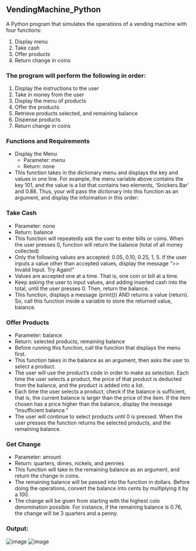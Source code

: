 ## VendingMachine_Python
A Python program that simulates the operations of a vending machine with four functions:
1. Display menu
2. Take cash
3. Offer products
4. Return change in coins

### The program will perform the following in order:
1) Display the instructions to the user
2) Take in money from the user
3) Display the menu of products
4) Offer the products
5) Retrieve products selected, and remaining balance
6) Dispense products
7) Return change in coins

### Functions and Requirements
- Display the Menu
  - Parameter: menu
  - Return: none
- This function takes in the dictionary menu and displays the key and values in one
line. For example, the menu variable above contains the key 101, and the value is
a list that contains two elements, ‘Snickers Bar’ and 0.88. Thus, your will pass the
dictionary into this function as an argument, and display the information in this
order:

### Take Cash
- Parameter: none
- Return: balance
- This function will repeatedly ask the user to enter bills or coins. When the user
presses 0, function will return the balance (total of all money collected)
- Only the following values are accepted: 0.05, 0.10, 0.25, 1, 5. If the user inputs a
value other than accepted values, display the message “>> Invalid Input. Try
Again!”
- Values are accepted one at a time. That is, one coin or bill at a time.
- Keep asking the user to input values, and adding inserted cash into the total, until
the user presses 0. Then, return the balance.
- This function, displays a message (print()) AND returns a value (return). So, call
this function inside a variable to store the returned value, balance.

### Offer Products
- Parameter: balance
- Return: selected products, remaining balance
- Before running this function, call the function that displays the menu first.
- This function takes in the balance as an argument, then asks the user to select a
product.
- The user will use the product’s code in order to make as selection. Each time the
user selects a product, the price of that product is deducted from the balance, and
the product is added into a list.
- Each time the user selects a product, check if the balance is sufficient, that is, the
current balance is larger than the price of the item. If the item chosen has a price
higher than the balance, display the message “Insufficient balance.”
- The user will continue to select products until 0 is pressed. When the user presses
the function returns the selected products, and the remaining balance.

### Get Change
- Parameter: amount
- Return: quarters, dimes, nickels, and pennies
- This function will take in the remaining balance as an argument, and return the
change in coins.
- The remaining balance will be passed into the function in dollars. Before doing
the operations, convert the balance into cents by multiplying it by a 100.
- The change will be given from starting with the highest coin denomination
possible. For instance, if the remaining balance is 0.76, the change will be 3
quarters and a penny.

### Output:
![image](https://user-images.githubusercontent.com/63597726/218984422-2727e607-ec3b-4fe5-b4b3-ed8c9cce07c3.png)
![image](https://user-images.githubusercontent.com/63597726/218985121-56deb70a-a7f5-48af-b291-ce9223c1a61a.png)

